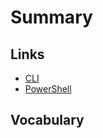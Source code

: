 # Summary

## Links

* [CLI](https://learn.microsoft.com/en-us/cli/azure/what-is-azure-cli?view=azure-cli-latest)
* [PowerShell](https://learn.microsoft.com/en-us/powershell/azure/what-is-azure-powershell?view=azps-10.3.0)

## Vocabulary
